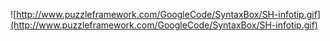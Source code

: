 ![http://www.puzzleframework.com/GoogleCode/SyntaxBox/SH-infotip.gif](http://www.puzzleframework.com/GoogleCode/SyntaxBox/SH-infotip.gif)